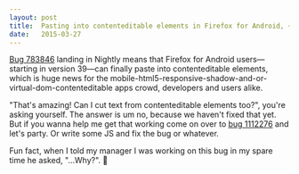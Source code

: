 ```yaml
---
layout: post
title:  Pasting into contenteditable elements in Firefox for Android, ~*wowowowowow*~
date:   2015-03-27
---
```


[Bug 783846][bug] landing in Nightly means that Firefox for Android users&mdash;starting in version 39&mdash;can finally paste into contenteditable elements, which is huge news for the mobile-html5-responsive-shadow-and-or-virtual-dom-contenteditable apps crowd, developers and users alike.

"That's amazing! Can I cut text from contenteditable elements too?", you're asking yourself. The answer is um no, because we haven't fixed that yet. But if you wanna help me get that working come on over to [bug 1112276][cut] and let's party. Or write some JS and fix the bug or whatever.

Fun fact, when I told my manager I was working on this bug in my spare time he asked, "&hellip;Why?". 🎉

[bug]: https://bugzilla.mozilla.org/show_bug.cgi?id=783846
[cut]: https://bugzilla.mozilla.org/show_bug.cgi?id=1112276